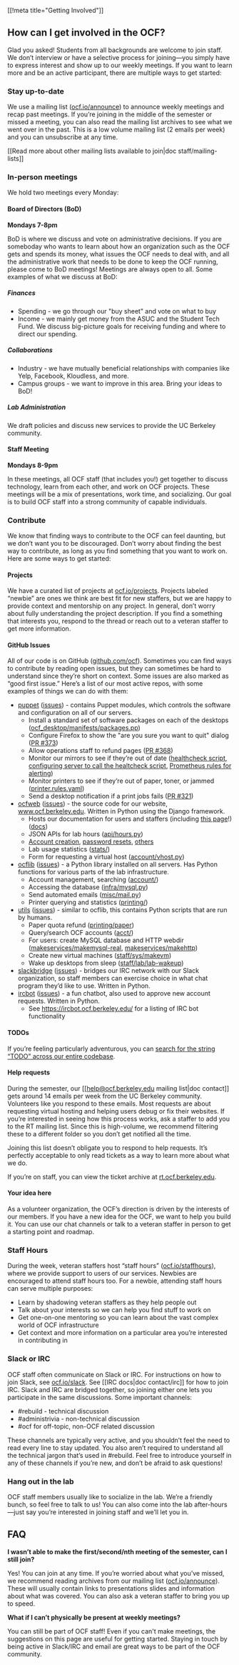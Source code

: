 ﻿[[!meta title="Getting Involved"]]

## How can I get involved in the OCF?

Glad you asked! Students from all backgrounds are welcome to join staff. We
don’t interview or have a selective process for joining—you simply have to
express interest and show up to our weekly meetings. If you want to learn more
and be an active participant, there are multiple ways to get started:

### Stay up-to-date

We use a mailing list ([ocf.io/announce][announce]) to announce weekly meetings
and recap past meetings. If you’re joining in the middle of the semester or
missed a meeting, you can also read the mailing list archives to see what we
went over in the past. This is a low volume mailing list (2 emails per week)
and you can unsubscribe at any time.

[[Read more about other mailing lists available to join|doc
staff/mailing-lists]]

### In-person meetings

We hold two meetings every Monday:

#### Board of Directors (BoD)

**Mondays 7-8pm**

BoD is where we discuss and vote on administrative decisions. If you are
someboday who wants to learn about how an organization such as the OCF gets and
spends its money, what issues the OCF needs to deal with, and all the
administrative work that needs to be done to keep the OCF running, please come
to BoD meetings! Meetings are always open to all. Some examples of what we
discuss at BoD:

##### Finances

* Spending - we go through our "buy sheet" and vote on what to buy
* Income - we mainly get money from the ASUC and the Student Tech Fund. We
  discuss big-picture goals for receiving funding and where to direct our
  spending.

##### Collaborations

* Industry - we have mutually beneficial relationships with companies like Yelp,
  Facebook, Kloudless, and more.
* Campus groups - we want to improve in this area. Bring your ideas to BoD!

##### Lab Administration

We draft policies and discuss new services to provide the UC Berkeley community.

#### Staff Meeting

**Mondays 8-9pm**

In these meetings, all OCF staff (that includes you!) get together to discuss
technology, learn from each other, and work on OCF projects. These meetings will
be a mix of presentations, work time, and socializing. Our goal is to build OCF
staff into a strong community of capable individuals.

### Contribute

We know that finding ways to contribute to the OCF can feel daunting, but we
don’t want you to be discouraged. Don’t worry about finding the best way to
contribute, as long as you find something that you want to work on. Here are
some ways to get started:

#### Projects

We have a curated list of projects at [ocf.io/projects][projects]. Projects
labeled “newbie” are ones we think are best fit for new staffers, but we are
happy to provide context and mentorship on any project. In general, don’t worry
about fully understanding the project description. If you find a something that
interests you, respond to the thread or reach out to a veteran staffer to get
more information.

#### GitHub Issues

All of our code is on GitHub ([github.com/ocf][ocf-github]). Sometimes you can find ways to
contribute by reading open issues, but they can sometimes be hard to understand
since they’re short on context. Some issues are also marked as “good first
issue.” Here’s a list of our most active repos, with some examples of things we
can do with them:

* [puppet][puppet] ([issues][puppet/issues]) - contains Puppet modules, which
  controls the software and configuration on all of our servers.
   * Install a standard set of software packages on each of the desktops
     ([ocf_desktop/manifests/packages.pp][puppet-desktop-packages])
   * Configure Firefox to show the "are you sure you want to quit" dialog
     ([PR #373][puppet-373])
   * Allow operations staff to refund pages ([PR #368][puppet-368])
   * Monitor our mirrors to see if they’re out of date
     ([healthcheck script][mirror-healthcheck],
     [configuring server to call the healtcheck
     script][mirror-healthcheck-puppet],
     [Prometheus rules for alerting][prometheus-mirror])
   * Monitor printers to see if they’re out of paper, toner, or jammed
     ([printer.rules.yaml][prometheus-printer])
   * Send a desktop notification if a print jobs fails ([PR #321][puppet-321])
* [ocfweb][ocfweb] ([issues][ocfweb/issues]) - the source code for our website,
  www.ocf.berkeley.edu. Written in Python using the Django framework.
   * Hosts our documentation for users and staffers (including
     [this page][getinvolved-src]!) ([docs][docs-src])
   * JSON APIs for lab hours ([api/hours.py][api-hours])
   * [Account creation][account-register], [password resets][account-chpass],
     [others][account]
   * Lab usage statistics ([stats/][ocfweb-stats])
   * Form for requesting a virtual host ([account/vhost.py][ocfweb-vhost])
* [ocflib][ocflib] ([issues][ocflib/issues]) - a Python library installed on all
  servers. Has Python functions for various parts of the lab infrastructure.
   * Account management, searching ([account/][ocflib-account])
   * Accessing the database ([infra/mysql.py][ocflib-mysql])
   * Send automated emails ([misc/mail.py][ocflib-mail])
   * Printer querying and statistics ([printing/][ocflib-printing])
* [utils][utils] ([issues][utils/issues]) - similar to ocflib, this contains
  Python scripts that are run by humans.
   * Paper quota refund ([printing/paper][utils-paper])
   * Query/search OCF accounts ([acct/][utils-acct])
   * For users: create MySQL database and HTTP webdir
     ([makeservices/makemysql-real][utils-makemysql-real],
     [makeservices/makehttp][utils-makehttp])
   * Create new virtual machines ([staff/sys/makevm][utils-makevm])
   * Wake up desktops from sleep ([staff/lab/lab-wakeup][utils-lab-wakeup])
* [slackbridge][slackbridge] ([issues][slackbridge/issues]) - bridges our IRC
  network with our Slack organization, so staff members can exercise choice in
  what chat program they’d like to use. Written in Python.
* [ircbot][ircbot] ([issues][ircbot/issues]) - a fun chatbot, also used to
  approve new account requests. Written in Python.
   * See https://ircbot.ocf.berkeley.edu/ for a listing of IRC bot functionality

#### TODOs

If you’re feeling particularly adventurous, you can [search for the string
“TODO” across our entire codebase][sourcegraph-todo].

#### Help requests

During the semester, our [[help@ocf.berkeley.edu mailing list|doc contact]]
gets around 14 emails per week from the UC Berkeley community. Volunteers like
you respond to these emails. Most requests are about requesting virtual hosting
and helping users debug or fix their websites. If you’re interested in seeing
how this process works, ask a staffer to add you to the RT mailing list. Since
this is high-volume, we recommend filtering these to a different folder so you
don’t get notified all the time.

Joining this list doesn’t obligate you to respond to help requests. It’s
perfectly acceptable to only read tickets as a way to learn more about what we
do.

If you’re on staff, you can view the ticket archive at [rt.ocf.berkeley.edu][rt].

#### Your idea here

As a volunteer organization, the OCF’s direction is driven by the interests of
our members. If you have a new idea for the OCF, we want to help you build it.
You can use our chat channels or talk to a veteran staffer in person to get a
starting point and roadmap.

### Staff Hours

During the week, veteran staffers host “staff hours”
([ocf.io/staffhours][staffhours]), where we provide support to users of our
services. Newbies are encouraged to attend staff hours too. For a newbie,
attending staff hours can serve multiple purposes:

   * Learn by shadowing veteran staffers as they help people out
   * Talk about your interests so we can help you find stuff to work on
   * Get one-on-one mentoring so you can learn about the vast complex world of
     OCF infrastructure
   * Get context and more information on a particular area you’re interested
     in contributing in

### Slack or IRC

OCF staff often communicate on Slack or IRC. For instructions on how to join
Slack, see [ocf.io/slack][slack]. See [[IRC docs|doc contact/irc]] for how to
join IRC. Slack and IRC are bridged together, so joining either one lets you
participate in the same discussions. Some important channels:

   * #rebuild - technical discussion
   * #administrivia - non-technical discussion
   * #ocf for off-topic, non-OCF related discussion

These channels are typically very active, and you shouldn’t feel the need to
read every line to stay updated. You also aren’t required to understand all the
technical jargon that’s used in #rebuild. Feel free to introduce yourself in
any of these channels if you’re new, and don’t be afraid to ask questions!

### Hang out in the lab

OCF staff members usually like to socialize in the lab. We’re a friendly bunch,
so feel free to talk to us! You can also come into the lab after-hours—just
say you’re interested in joining staff and we’ll let you in.

## FAQ

**I wasn’t able to make the first/second/nth meeting of the semester, can I
still join?**

Yes! You can join at any time. If you’re worried about what you’ve missed, we
recommend reading archives from our mailing list ([ocf.io/announce][announce]).
These will usually contain links to presentations slides and information about
what was covered. You can also ask a veteran staffer to bring you up to speed.

**What if I can’t physically be present at weekly meetings?**

You can still be part of OCF staff! Even if you can't make meetings, the
suggestions on this page are useful for getting started. Staying in touch
by being active in Slack/IRC and email are great ways to be part of the OCF
community.

[account-chpass]: https://github.com/ocf/ocfweb/blob/master/ocfweb/account/chpass.py
[account-register]: https://github.com/ocf/ocfweb/blob/master/ocfweb/account/register.py
[account]: https://github.com/ocf/ocfweb/tree/master/ocfweb/account
[announce]: https://ocf.io/announce
[api-hours]: https://github.com/ocf/ocfweb/blob/master/ocfweb/api/hours.py
[docs-src]: https://github.com/ocf/ocfweb/tree/master/ocfweb/docs/docs
[getinvolved-src]: https://github.com/ocf/ocfweb/blob/master/ocfweb/docs/docs/staff/getinvolved.md
[ircbot/issues]: https://github.com/ocf/ircbot/issues
[ircbot]: https://github.com/ocf/ircbot
[mirror-healthcheck-puppet]: ️https://github.com/ocf/puppet/blob/master/modules/ocf_mirrors/manifests/monitoring.pp
[mirror-healthcheck]: https://github.com/ocf/puppet/blob/master/modules/ocf_mirrors/files/healthcheck
[ocf-github]: https://github.com/ocf
[ocflib-account]: https://github.com/ocf/ocflib/tree/master/ocflib/account
[ocflib-mail]: https://github.com/ocf/ocflib/blob/master/ocflib/misc/mail.py
[ocflib-mysql]: https://github.com/ocf/ocflib/blob/master/ocflib/infra/mysql.py
[ocflib-printing]: https://github.com/ocf/ocflib/tree/master/ocflib/printing
[ocflib/issues]: https://github.com/ocf/ocflib/issues
[ocflib]: https://github.com/ocf/ocflib
[ocfweb-vhost]: https://github.com/ocf/ocfweb/blob/master/ocfweb/account/vhost.py
[ocfweb-stats]: https://github.com/ocf/ocfweb/tree/master/ocfweb/stats
[ocfweb/issues]: https://github.com/ocf/ocfweb/issues
[ocfweb]: https://github.com/ocf/ocfweb
[projects]: https://ocf.io/projects
[prometheus-mirror]: https://github.com/ocf/puppet/blob/master/modules/ocf_prometheus/files/rules.d/mirror.rules.yaml
[prometheus-printer]: https://github.com/ocf/puppet/blob/master/modules/ocf_prometheus/files/rules.d/printer.rules.yaml
[puppet-321]: https://github.com/ocf/puppet/pull/321
[puppet-368]: https://github.com/ocf/puppet/pull/368
[puppet-373]: https://github.com/ocf/puppet/pull/373
[puppet-desktop-packages]: https://github.com/ocf/puppet/blob/master/modules/ocf_desktop/manifests/packages.pp
[puppet/issues]: https://github.com/ocf/puppet/issues
[puppet]: https://github.com/ocf/puppet
[rt]: https://rt.ocf.berkeley.edu/
[slack]: https://ocf.io/slack
[slackbridge/issues]: https://github.com/ocf/slackbridge/issues
[slackbridge]: https://github.com/ocf/slackbridge
[sourcegraph-todo]: https://sourcegraph.ocf.berkeley.edu/search?q=TODO
[staffhours]: https://ocf.io/staffhours
[utils-acct]: https://github.com/ocf/utils/tree/master/acct
[utils-lab-wakeup]: https://github.com/ocf/utils/blob/master/staff/lab/lab-wakeup
[utils-makehttp]: https://github.com/ocf/utils/blob/master/makeservices/makehttp
[utils-makemysql-real]: https://github.com/ocf/utils/blob/master/makeservices/makemysql-real
[utils-makevm]: https://github.com/ocf/utils/blob/master/staff/sys/makevm
[utils-paper]: https://github.com/ocf/utils/blob/master/printing/paper
[utils/issues]: https://github.com/ocf/utils/issues
[utils]: https://github.com/ocf/utils
